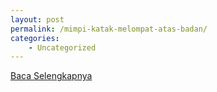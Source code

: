```yaml
---
layout: post
permalink: /mimpi-katak-melompat-atas-badan/
categories:
    - Uncategorized
---
```


[Baca Selengkapnya](/02)